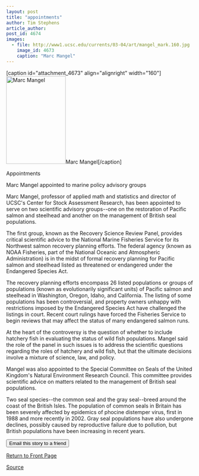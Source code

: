 ```yaml
---
layout: post
title: "appointments"
author: Tim Stephens
article_author: 
post_id: 4674
images:
  - file: http://www1.ucsc.edu/currents/03-04/art/mangel_mark.160.jpg
    image_id: 4673
    caption: "Marc Mangel"
---
```


[caption id="attachment_4673" align="alignright" width="160"]<a href="http://dev-ucsc-news.pantheonsite.io/wp-content/uploads/2004/04/mangel_mark.160.jpg"><img class="size-full wp-image-4673" src="http://dev-ucsc-news.pantheonsite.io/wp-content/uploads/2004/04/mangel_mark.160.jpg" alt="Marc Mangel" width="160" height="236" /></a>Marc Mangel[/caption]
<p class="pagehead">
  Appointments
</p>
<p class="sectionhead">
  <a name="blumenthal" id="blumenthal"></a>Marc Mangel appointed to marine policy advisory groups
</p>
<p>
  Marc Mangel, professor of applied math and statistics and director of UCSC's Center for Stock Assessment Research, has been appointed to serve on two scientific advisory groups--one on the restoration of Pacific salmon and steelhead and another on the management of British seal populations.<br>
</p>
<p>
  The first group, known as the Recovery Science Review Panel, provides critical scientific advice to the National Marine Fisheries Service for its Northwest salmon recovery planning efforts. The federal agency (known as NOAA Fisheries, part of the National Oceanic and Atmospheric Administration) is in the midst of formal recovery planning for Pacific salmon and steelhead listed as threatened or endangered under the Endangered Species Act.<br>
</p>
<p>
  The recovery planning efforts encompass 26 listed populations or groups of populations (known as evolutionarily significant units) of Pacific salmon and steelhead in Washington, Oregon, Idaho, and California. The listing of some populations has been controversial, and property owners unhappy with restrictions imposed by the Endangered Species Act have challenged the listings in court. Recent court rulings have forced the Fisheries Service to begin reviews that may affect the status of many endangered salmon runs.<br>
</p>
<p>
  At the heart of the controversy is the question of whether to include hatchery fish in evaluating the status of wild fish populations. Mangel said the role of the panel in such issues is to address the scientific questions regarding the roles of hatchery and wild fish, but that the ultimate decisions involve a mixture of science, law, and policy.<br>
</p>
<p>
  Mangel was also appointed to the Special Committee on Seals of the United Kingdom's Natural Environment Research Council. This committee provides scientific advice on matters related to the management of British seal populations.<br>
</p>
<p>
  Two seal species--the common seal and the gray seal--breed around the coast of the British Isles. The population of common seals in Britain has been severely affected by epidemics of phocine distemper virus, first in 1988 and more recently in 2002. Gray seal populations have also undergone declines, possibly caused by reproductive failure due to pollution, but British populations have been increasing in recent years.
</p>
<p>
  <input name="t1" size="-1" type="hidden">
</p>
<p>
  <input name="SUBMIT" type="submit" value="Email this story to a friend"><br>
</p>
<p>
  <a href="http://currents.ucsc.edu/">Return to Front Page</a>
</p>
<p><a href="http://www1.ucsc.edu/currents/03-04/04-12/appointments.html" title="Permalink to appointments">Source</a></p>

